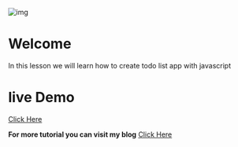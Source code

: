 ![img](https://1.bp.blogspot.com/-gJWukkuYhT8/XLerzxHnr-I/AAAAAAAAGxg/2i7PPE04KDcg5lx3Ft9QHbq2ZwMAiWFUwCPcBGAYYCw/s640/todo-list.gif)

# Welcome 

In this lesson we will learn how to create todo list app with javascript

# live Demo 
[Click Here](https://jsfiddle.net/MoJaffer/qfx8o61L/28/)

**For more tutorial you can visit my blog**
[Click Here](https://mohammed-jaffer.blogspot.com)



